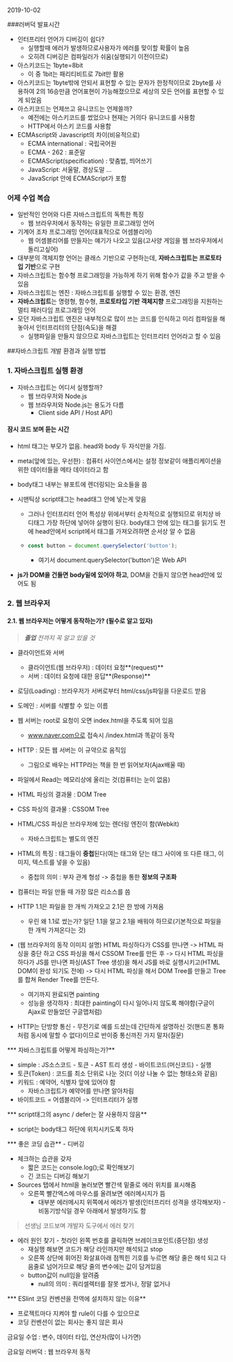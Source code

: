 2019-10-02

###러버덕 발표시간

- 인터프리터 언어가 디버깅이 쉽다?
  - 실행할때 에러가 발생하므로사용자가 에러를 맞이할 확률이 높음
  - 오히려 디버깅은 컴파일러가 쉬움(실행되기 이전이므로)
- 아스키코드는 1byte=8bit
  - 이 중 1bit는 패리티비트로 7bit만 활용
- 아스키코드는 1byte밖에 안되서 표현할 수 있는 문자가 한정적이므로 2byte를 사용하여 2의 16승만큼 언어표현이 가능해졌으므로 세상의 모든 언어를 표현할 수 있게 되었음
- 아스키코드는 언제쓰고 유니코드는 언제쓸까?
  - 예전에는 아스키코드를 썼었으나 현재는 거의다 유니코드를 사용함
  - HTTP에서 아스키 코드를 사용함
- ECMAscript와 Javascript의 차이(비유적으로)
  - ECMA international : 국립국어원
  - ECMA - 262 : 표준말
  - ECMAScript(specification) : 맞춤법, 띄어쓰기
  - JavaScript: 서울말, 경상도말 ...
  - JavaScript 안에 ECMAScript가 포함



### 어제 수업 복습

- 일반적인 언어와 다른 자바스크립트의 독특한 특징
  - 웹 브라우저에서 동작하는 유일한 프로그래밍 언어
- 기계어 조차 프로그래밍 언어(대표적으로 어셈블리어)
  - 웹 어셈블리어를 만들자는 얘기가 나오고 있음(고사양 게임을 웹 브라우저에서 돌리고싶어)
- 대부분의 객체지향 언어는 클래스 기반으로 구현하는데, **자바스크립트는 프로토타입 기반**으로 구현
- 자바스크립트는 함수형 프로그래밍을 가능하게 하기 위해 함수가 값을 주고 받을 수 있음
- 자바스크립트는 엔진 : 자바스크립트를 실행할 수 있는 환경, 엔진
- **자바스크립트**는 명령형, 함수형, **프로토타입 기반 객체지향** 프로그래밍을 지원하는 멀티 패러다임 프로그래밍 언어
- 모던 자바스크립트 엔진은 내부적으로 많이 쓰는 코드를 인식하고 미리 컴파일을 해 놓아서 인터프리터의 단점(속도)을 해결
  - 실행파일을 만들지 않으므로 자바스크립트는 인터프리터 언어라고 할 수 있음



##자바스크립트 개발 환경과 실행 방법

### 1. 자바스크립트 실행 환경

- 자바스크립트는 어디서 실행할까?
  - 웹 브라우저와 Node.js
  - 웹 브라우저와 Node.js는 용도가 다름
    - Client side API / Host API)



#### 잠시 코드 보며 듣는 시간

- html 태그는 부모가 없음. head와 body 두 자식만을 가짐.

- meta(앞에 있는, 우선한) : 컴퓨터 사이언스에서는 설정 정보같이 애플리케이션을 위한 데이터들을 메타 데이터라고 함

- body태그 내부는 뷰포트에 렌더링되는 요소들을 씀

- 시맨틱상 script태그는 head태그 안에 넣는게 맞음

  - 그러나 인터프리터 언어 특성상 위에서부터 순차적으로 실행되므로 위치상 바디태그 가장 하단에 넣어야 실행이 된다. body태그 안에 있는 태그를 읽기도 전에 head안에서 script에서 태그를 가져오려하면 순서상 알 수 없음

  - ```javascript
    const button = document.querySelector('button');
    ```

    - 여기서 document.querySelector('button')은 Web API

- **js가 DOM을 건들면 body밑에 있어야 하고**, DOM을 건들지 않으면 head안에 있어도 됨



### 2. 웹 브라우저

#### 2.1. 웹 브라우저는 어떻게 동작하는가? (필수로 알고 있자)

> ***졸업** 전까지 꼭 알고 있을 것*

- 클라이언트와 서버
  - 클라이언트(웹 브라우저) : 데이터 요청**(request)**
  - 서버 : 데이터 요청에 대한 응답**(Response)**
- 로딩(Loading) : 브라우저가 서버로부터 html/css/js파일을 다운로드 받음
- 도메인 : 서버를 식별할 수 있는 이름

- 웹 서버는 root로 요청이 오면 index.html을 주도록 되어 있음
  - www.naver.com으로 접속시 /index.html과 똑같이 동작

- HTTP : 모든 웹 서버는 이 규약으로 움직임
  - 그림으로 배우는 HTTP라는 책을 한 번 읽어보자(Ajax배울 때)

- 파일에서 Read는 메모리상에 올리는 것(컴퓨터는 눈이 없음)

- HTML 파싱의 결과물 : DOM Tree
- CSS 파싱의 결과물 : CSSOM Tree
- HTML/CSS 파싱은 브라우저에 있는 렌더링 엔진이 함(Webkit)
  - 자바스크립트는 별도의 엔진
- HTML의 특징 : 태그들이 **중첩**된다(여는 태그와 닫는 태그 사이에 또 다른 태그, 이미지, 텍스트를 넣을 수 있음)
  - 중첩의 의미 : 부자 관계 형성 -> 중첩을 통한 **정보의 구조화**

- 컴퓨터는 파일 만들 때 가장 많은 리소스를 씀
- HTTP 1.1은 파일을 한 개씩 가져오고 2.1은 한 방에 가져옴
  - 우린 왜 1.1로 썼는가? 일단 1.1을 알고 2.1을 배워야 하므로(기본적으로 파일을 한 개씩 가져온다는 것)

- (웹 브라우저의 동작 이미지 설명) HTML 파싱하다가 CSS를 만나면 -> 
  HTML 파싱을 중단 하고 CSS 파싱을 해서 CSSOM Tree를 만든 후 -> 
  다시 HTML 파싱을 하다가 JS를 만나면 파싱(AST Tree 생성)을 해서 JS를 바로 실행시키고(HTML DOM이 완성 되기도 전에) -> 
  다시 HTML 파싱을 해서 DOM Tree를 만들고 Tree를 합쳐 Render Tree를 만든다.
  - 여기까지 완료되면 painting
  - 성능을 생각하자 : 최대한 painting이 다시 일어나지 않도록 해야함(구글이 Ajax로 만들었던 구글맵처럼)

- HTTP는 단방향 통신 - 무전기로 예를 드셨는데 간단하게 설명하신 것(핸드폰 통화처럼 동시에 말할 수 없다)이므로 반이중 통신까진 가지 말자(질문)



*** 자바스크립트를 어떻게 파싱하는가?**

- simple :  JS소스코드 - 토큰 - AST 트리 생성 - 바이트코드(머신코드) - 실행
- 토큰(Token) : 코드를 최소 단위로 나눈 것(더 이상 나눌 수 없는 형태소와 같음)
- 키워드 : 예약어, 식별자 앞에 있어야 함
  - 자바스크립트가 예약어를 만나면 알아차림
- 바이트코드 = 어셈블리어 -> 인터프리터가 실행



*** script태그의 async / defer는 잘 사용하지 않음**

- script는 body태그 하단에 위치시키도록 하자



*** 좋은 코딩 습관** - 디버깅

- 체크하는 습관을 갖자
  - 짧은 코드는 console.log();로 확인해보기
  - 긴 코드는 디버깅 해보기
- Sources 탭에서 html을 눌러보면 빨간색 밑줄로 에러 위치를 표시해줌
  - 오른쪽 빨간엑스에 마우스를 올려보면 에러메시지가 뜸
    - 대부분 에러메시지 위쪽에서 에러가 발생(인터프리터 성격을 생각해보자) - 비동기방식일 경우 아래에서 발생하기도 함

> 선생님 코드보며 개발자 도구에서 에러 찾기

- 에러 원인 찾기 - 첫라인 왼쪽 번호를 클릭하면 브레이크포인트(중단점) 생성
  - 재실행 해보면 코드가 해당 라인까지만 해석되고 stop
  - 오른쪽 상단에 휘어진 화살표아래 점찍힌 기호를 누르면 해당 줄은 해석 되고 다음줄로 넘어가므로 해당 줄의 변수에는 값이 담겨있음
  - button값이 null임을 알려줌
    - null의 의미 : 쿼리셀렉터를 잘못 썼거나, 정말 없거나



*** ESlint 코딩 컨벤션을 전역에 설치하지 않는 이유**

- 프로젝트마다 지켜야 할 rule이 다를 수 있으므로
- 코딩 컨벤션이 없는 회사는 좋지 않은 회사



금요일 수업 : 변수, 데이터 타입, 연산자(많이 나가면)

금요일 러버덕 : 웹 브라우저 동작